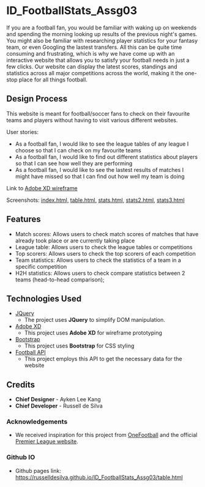 # ID_FootballStats_Assg03
If you are a football fan, you would be familiar with waking up on weekends and spending the morning looking up results of the previous night's games. You might also be familiar with researching player statistics for your fantasy team, or even Googling the lastest transfers. All this can be quite time consuming and frustrating, which is why we have come up with an interactive website that allows you to satisfy your football needs in just a few clicks. Our website can display the latest scores, standings and statistics across all major competitions across the world, making it the one-stop place for all things football.

## Design Process
 
This website is meant for football/soccer fans to check on their favourite teams and players without having to visit various different websites.

User stories:
- As a football fan, I would like to see the league tables of any league I choose so that I can check on my favourite teams
- As a football fan, I would like to find out different statistics about players so that I can see how well they are performing
- As a football fan, I would like to see the lastest results of matches I might have missed so that I can find out how well my team is doing

Link to [Adobe XD wireframe](https://xd.adobe.com/view/76a84dcc-9ebc-460e-a6e8-f4a19545e9f7-23fb/)

Screenshots:
[index.html,](screenshots/index.html.png)
[table.html,](screenshots/table.html.png)
[stats.html,](screenshots/stats.html.png)
[stats2.html,](screenshots/stats2.html.png)
[stats3.html](screenshots/stats3.html.png)

## Features

- Match scores: Allows users to check match scores of matches that have already took place or are currently taking place
- League table: Allows users to check the league tables or competitions
- Top scorers: Allows users to check the top scorers of each competition
- Team statistics: Allows users to check the statistics of a team in a specific competition
- H2H statistics: Allows users to check compare statistics between 2 teams (head-to-head comparison);
 

## Technologies Used
- [JQuery](https://jquery.com)
    - The project uses **JQuery** to simplify DOM manipulation.
- [Adobe XD](https://www.adobe.com/sea/products/xd.html)
    - This project uses **Adobe XD** for wireframe prototyping
- [Bootstrap](https://getbootstrap.com/)
    - This project uses **Bootstrap** for CSS styling
- [Football API](https://rapidapi.com/api-sports/api/api-football/details)
    - This project employs this API to get the necessary data for the website

## Credits
- **Chief Designer** - Ayken Lee Kang 
- **Chief Developer** - Russell de Silva

### Acknowledgements

- We received inspiration for this project from [OneFootball](https://onefootball.com/en/home) and the official [Premier League website](https://www.premierleague.com/).

### Github IO
- Github pages link: https://russelldesilva.github.io/ID_FootballStats_Assg03/table.html
